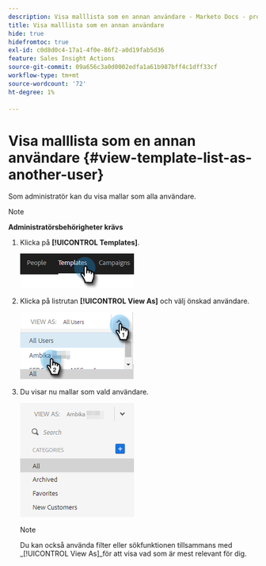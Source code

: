 ```yaml
---
description: Visa malllista som en annan användare - Marketo Docs - produktdokumentation
title: Visa malllista som en annan användare
hide: true
hidefromtoc: true
exl-id: c0d8d0c4-17a1-4f0e-86f2-a0d19fab5d36
feature: Sales Insight Actions
source-git-commit: 09a656c3a0d0002edfa1a61b987bff4c1dff33cf
workflow-type: tm+mt
source-wordcount: '72'
ht-degree: 1%

---
```


# Visa malllista som en annan användare {#view-template-list-as-another-user}

Som administratör kan du visa mallar som alla användare.

>[!NOTE]
>
>**Administratörsbehörigheter krävs**

1. Klicka på **[!UICONTROL Templates]**.

   ![](assets/view-template-list-as-another-user-1.png)

1. Klicka på listrutan **[!UICONTROL View As]** och välj önskad användare.

   ![](assets/view-template-list-as-another-user-2.png)

1. Du visar nu mallar som vald användare.

   ![](assets/view-template-list-as-another-user-3.png)

   >[!NOTE]
   >
   >Du kan också använda filter eller sökfunktionen tillsammans med _[!UICONTROL View As]_för att visa vad som är mest relevant för dig.
